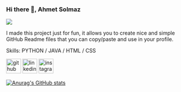 ### Hi there 👋, Ahmet Solmaz
![](https://www.linkedin.com/in/solmazahmet/)

I made this project just for fun, it allows you to create nice and simple GitHub Readme files that you can copy/paste and use in your profile.

Skills: PYTHON / JAVA / HTML / CSS

[<img src='https://cdn.jsdelivr.net/npm/simple-icons@3.0.1/icons/github.svg' alt='github' height='40'>](https://github.com/highthing)  [<img src='https://cdn.jsdelivr.net/npm/simple-icons@3.0.1/icons/linkedin.svg' alt='linkedin' height='40'>](https://www.linkedin.com/in/solmazahmet/)  [<img src='https://cdn.jsdelivr.net/npm/simple-icons@3.0.1/icons/instagram.svg' alt='instagram' height='40'>](https://www.instagram.com/ahmt.slmzz/)  

[![Anurag's GitHub stats](https://github-readme-stats.vercel.app/api?username=highthing)](https://github.com/anuraghazra/github-readme-stats)

